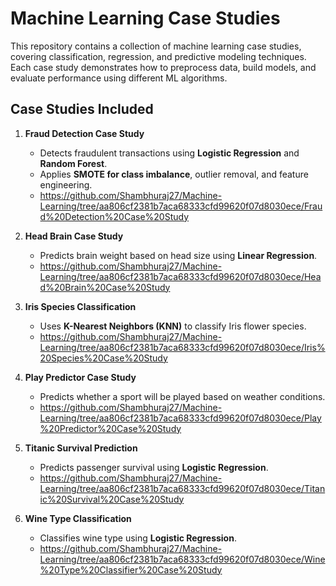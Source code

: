 # Machine Learning Case Studies 

This repository contains a collection of machine learning case studies, covering classification, regression, and predictive modeling techniques. Each case study demonstrates how to preprocess data, build models, and evaluate performance using different ML algorithms.

## Case Studies Included

1. **Fraud Detection Case Study**  
   - Detects fraudulent transactions using **Logistic Regression** and **Random Forest**.  
   - Applies **SMOTE for class imbalance**, outlier removal, and feature engineering.  
   - https://github.com/Shambhuraj27/Machine-Learning/tree/aa806cf2381b7aca68333cfd99620f07d8030ece/Fraud%20Detection%20Case%20Study

2. **Head Brain Case Study**  
   - Predicts brain weight based on head size using **Linear Regression**.  
   - https://github.com/Shambhuraj27/Machine-Learning/tree/aa806cf2381b7aca68333cfd99620f07d8030ece/Head%20Brain%20Case%20Study

3. **Iris Species Classification**  
   - Uses **K-Nearest Neighbors (KNN)** to classify Iris flower species.  
   - https://github.com/Shambhuraj27/Machine-Learning/tree/aa806cf2381b7aca68333cfd99620f07d8030ece/Iris%20Species%20Case%20Study

4. **Play Predictor Case Study**  
   - Predicts whether a sport will be played based on weather conditions.  
   - https://github.com/Shambhuraj27/Machine-Learning/tree/aa806cf2381b7aca68333cfd99620f07d8030ece/Play%20Predictor%20Case%20Study

5. **Titanic Survival Prediction**  
   - Predicts passenger survival using **Logistic Regression**.  
   - https://github.com/Shambhuraj27/Machine-Learning/tree/aa806cf2381b7aca68333cfd99620f07d8030ece/Titanic%20Survival%20Case%20Study

6. **Wine Type Classification**  
   - Classifies wine type using **Logistic Regression**.  
   - https://github.com/Shambhuraj27/Machine-Learning/tree/aa806cf2381b7aca68333cfd99620f07d8030ece/Wine%20Type%20Classifier%20Case%20Study


